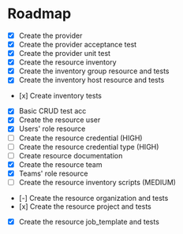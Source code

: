 # Roadmap

- [x] Create the provider
- [x] Create the provider acceptance test
- [x] Create the provider unit test
- [x] Create the resource inventory
- [x] Create the inventory group resource and tests
- [x] Create the inventory host resource and tests
- [x] Create inventory tests
- [x] Basic CRUD test acc
- [x] Create the resource user
- [x] Users' role resource
- [ ] Create the resource credential (HIGH)
- [ ] Create the resource credential type (HIGH)
- [ ] Create resource documentation
- [x] Create the resource team
- [x] Teams' role resource
- [ ] Create the resource inventory scripts (MEDIUM)
- [-] Create the resource organization and tests
- [x] Create the resource project and tests
- [x] Create the resource job_template and tests
